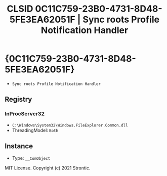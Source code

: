 ﻿---
title: "CLSID 0C11C759-23B0-4731-8D48-5FE3EA62051F | Sync roots Profile Notification Handler"
excerpt: What is COM-Object CLSID 0C11C759-23B0-4731-8D48-5FE3EA62051F?
---

# {0C11C759-23B0-4731-8D48-5FE3EA62051F}

* `Sync roots Profile Notification Handler`

## Registry


### InProcServer32

* `C:\Windows\System32\Windows.FileExplorer.Common.dll`
* ThreadingModel: `Both`

## Instance

* Type: `__ComObject`

MIT License. Copyright (c) 2021 Strontic.


